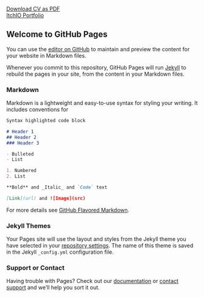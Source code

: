 [Download CV as PDF](https://docs.google.com/document/d/1UMFCQ6GUhaCC3LzCOsF9oZyvhBCvcx4UVWRRKSpnmwY/export?format=pdf)  
[ItchIO Portfolio](https://iseris.itch.io/)  

## Welcome to GitHub Pages

You can use the [editor on GitHub](https://github.com/impaulhanlon/impaulhanlon.github.io/edit/Development/index.md) to maintain and preview the content for your website in Markdown files.

Whenever you commit to this repository, GitHub Pages will run [Jekyll](https://jekyllrb.com/) to rebuild the pages in your site, from the content in your Markdown files.

### Markdown

Markdown is a lightweight and easy-to-use syntax for styling your writing. It includes conventions for

```markdown
Syntax highlighted code block

# Header 1
## Header 2
### Header 3

- Bulleted
- List

1. Numbered
2. List

**Bold** and _Italic_ and `Code` text

[Link](url) and ![Image](src)
```
For more details see [GitHub Flavored Markdown](https://guides.github.com/features/mastering-markdown/).

### Jekyll Themes

Your Pages site will use the layout and styles from the Jekyll theme you have selected in your [repository settings](https://github.com/impaulhanlon/impaulhanlon.github.io/settings). The name of this theme is saved in the Jekyll `_config.yml` configuration file.

### Support or Contact

Having trouble with Pages? Check out our [documentation](https://docs.github.com/categories/github-pages-basics/) or [contact support](https://github.com/contact) and we’ll help you sort it out.
